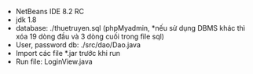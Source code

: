 - NetBeans IDE 8.2 RC
- jdk 1.8
- database: ./thuetruyen.sql (phpMyadmin, *nếu sử dụng DBMS khác thì xóa 19 dòng đầu và 3 dòng cuối trong file sql)
- User, password db: ./src/dao/Dao.java
- Import các file *.jar trước khi run
- Run file: LoginView.java
